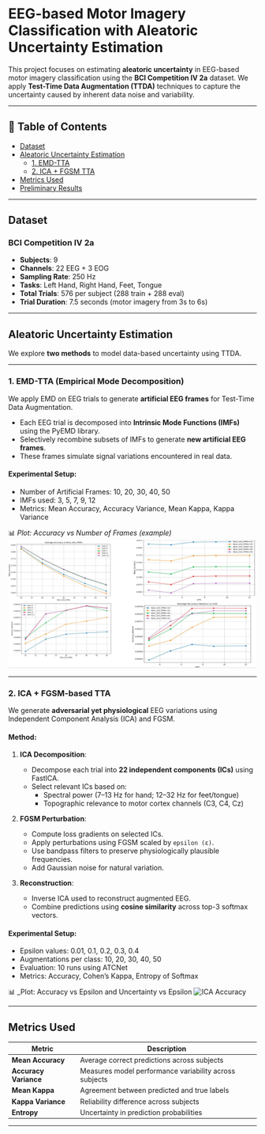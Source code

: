 
# EEG-based Motor Imagery Classification with Aleatoric Uncertainty Estimation

This project focuses on estimating **aleatoric uncertainty** in EEG-based motor imagery classification using the **BCI Competition IV 2a** dataset. We apply **Test-Time Data Augmentation (TTDA)** techniques to capture the uncertainty caused by inherent data noise and variability.

---

## 📌 Table of Contents

- [Dataset](#dataset)
- [Aleatoric Uncertainty Estimation](#aleatoric-uncertainty-estimation)
  - [1. EMD-TTA](#1-emd-tta-empirical-mode-decomposition)
  - [2. ICA + FGSM TTA](#2-ica--fgsm-based-tta)
- [Metrics Used](#metrics-used)
- [Preliminary Results](#preliminary-results)

---

## Dataset

### BCI Competition IV 2a

- **Subjects**: 9
- **Channels**: 22 EEG + 3 EOG
- **Sampling Rate**: 250 Hz
- **Tasks**: Left Hand, Right Hand, Feet, Tongue
- **Total Trials**: 576 per subject (288 train + 288 eval)
- **Trial Duration**: 7.5 seconds (motor imagery from 3s to 6s)

---

## Aleatoric Uncertainty Estimation

We explore **two methods** to model data-based uncertainty using TTDA.

---

### 1. EMD-TTA (Empirical Mode Decomposition)

We apply EMD on EEG trials to generate **artificial EEG frames** for Test-Time Data Augmentation.

- Each EEG trial is decomposed into **Intrinsic Mode Functions (IMFs)** using the PyEMD library.
- Selectively recombine subsets of IMFs to generate **new artificial EEG frames**.
- These frames simulate signal variations encountered in real data.

#### Experimental Setup:
- Number of Artificial Frames: 10, 20, 30, 40, 50
- IMFs used: 3, 5, 7, 9, 12
- Metrics: Mean Accuracy, Accuracy Variance, Mean Kappa, Kappa Variance

📊 _Plot: Accuracy vs Number of Frames (example)_  
![EMD Results](results_png/emd_results.png)

---

### 2. ICA + FGSM-based TTA

We generate **adversarial yet physiological** EEG variations using Independent Component Analysis (ICA) and FGSM.

#### Method:

1. **ICA Decomposition**:
   - Decompose each trial into **22 independent components (ICs)** using FastICA.
   - Select relevant ICs based on:
     - Spectral power (7–13 Hz for hand; 12–32 Hz for feet/tongue)
     - Topographic relevance to motor cortex channels (C3, C4, Cz)

2. **FGSM Perturbation**:
   - Compute loss gradients on selected ICs.
   - Apply perturbations using FGSM scaled by `epsilon (ε)`.
   - Use bandpass filters to preserve physiologically plausible frequencies.
   - Add Gaussian noise for natural variation.

3. **Reconstruction**:
   - Inverse ICA used to reconstruct augmented EEG.
   - Combine predictions using **cosine similarity** across top-3 softmax vectors.

#### Experimental Setup:
- Epsilon values: 0.01, 0.1, 0.2, 0.3, 0.4
- Augmentations per class: 10, 20, 30, 40, 50
- Evaluation: 10 runs using ATCNet
- Metrics: Accuracy, Cohen’s Kappa, Entropy of Softmax

📊 _Plot: Accuracy vs Epsilon and Uncertainty vs Epsilon 
![ICA Accuracy](./results/ica_fgsm_accuracy.png)


---

## Metrics Used

| Metric           | Description |
|------------------|-------------|
| **Mean Accuracy** | Average correct predictions across subjects |
| **Accuracy Variance** | Measures model performance variability across subjects |
| **Mean Kappa**   | Agreement between predicted and true labels |
| **Kappa Variance** | Reliability difference across subjects |
| **Entropy**      | Uncertainty in prediction probabilities |

---



